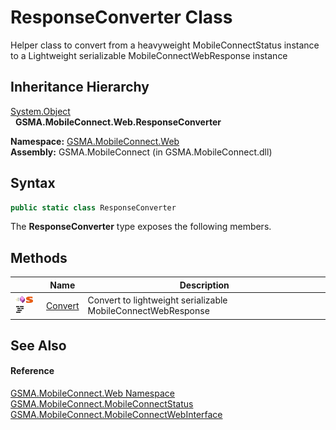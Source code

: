 ResponseConverter Class
=======================
Helper class to convert from a heavyweight MobileConnectStatus instance to a Lightweight serializable MobileConnectWebResponse instance


Inheritance Hierarchy
---------------------
[System.Object][1]  
  **GSMA.MobileConnect.Web.ResponseConverter**  

**Namespace:** [GSMA.MobileConnect.Web][2]  
**Assembly:** GSMA.MobileConnect (in GSMA.MobileConnect.dll)

Syntax
------

```csharp
public static class ResponseConverter
```

The **ResponseConverter** type exposes the following members.


Methods
-------

                                                | Name         | Description                                                  
----------------------------------------------- | ------------ | ------------------------------------------------------------ 
![Public method]![Static member]![Code example] | [Convert][3] | Convert to lightweight serializable MobileConnectWebResponse 


See Also
--------

#### Reference
[GSMA.MobileConnect.Web Namespace][2]  
[GSMA.MobileConnect.MobileConnectStatus][4]  
[GSMA.MobileConnect.MobileConnectWebInterface][5]  

[1]: http://msdn.microsoft.com/en-us/library/e5kfa45b
[2]: ../README.md
[3]: Convert.md
[4]: ../../GSMA.MobileConnect/MobileConnectStatus/README.md
[5]: ../../GSMA.MobileConnect/MobileConnectWebInterface/README.md
[6]: ../../_icons/Help.png
[Public method]: ../../_icons/pubmethod.gif "Public method"
[Static member]: ../../_icons/static.gif "Static member"
[Code example]: ../../_icons/CodeExample.png "Code example"
